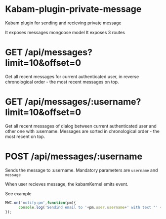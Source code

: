 Kabam-plugin-private-message
===========================

Kabam plugin for sending and recieving private message

It exposes messages mongoose model
It exposes 3 routes

GET /api/messages?limit=10&offset=0
==========================

Get all recent messages for current authenticated user, in reverse 
chronological order - the most recent messages on top.


GET /api/messages/:username?limit=10&offset=0
==========================

Get all recent messages of dialog between current authenticated user and other one
with :username. Messages are sorted in chronological order - the most recent on top.


POST /api/messages/:username
==========================

Sends the message to :username.
Mandatory parameters are `username` and `message`


When user recieves message, the kabamKernel emits event.

See example

```javascript
MWC.on('notify:pm',function(pm){
      console.log('Sendind email to '+pm.user.username+' with text "' + pm.message+'" from user "'+pm.from.username+'"');
});

```
